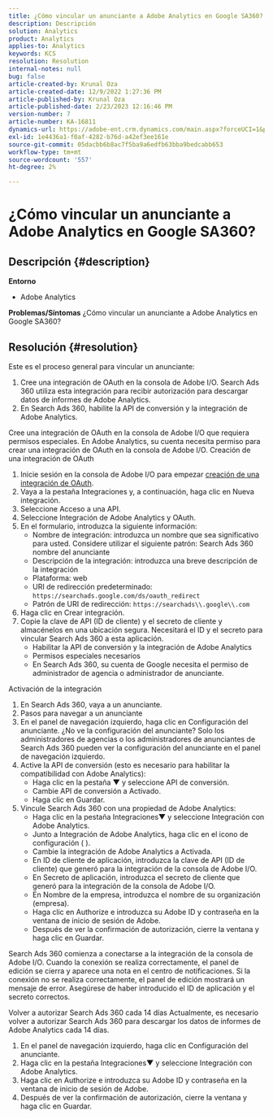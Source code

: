 ```yaml
---
title: ¿Cómo vincular un anunciante a Adobe Analytics en Google SA360?
description: Descripción
solution: Analytics
product: Analytics
applies-to: Analytics
keywords: KCS
resolution: Resolution
internal-notes: null
bug: false
article-created-by: Krunal Oza
article-created-date: 12/9/2022 1:27:36 PM
article-published-by: Krunal Oza
article-published-date: 2/23/2023 12:16:46 PM
version-number: 7
article-number: KA-16811
dynamics-url: https://adobe-ent.crm.dynamics.com/main.aspx?forceUCI=1&pagetype=entityrecord&etn=knowledgearticle&id=1c9ce939-c577-ed11-81aa-6045bd006149
exl-id: 1e4436a1-f0af-4282-b76d-a42ef3ee161e
source-git-commit: 05dacbb6b8ac7f5ba9a6edfb63bba9bedcabb653
workflow-type: tm+mt
source-wordcount: '557'
ht-degree: 2%

---
```


# ¿Cómo vincular un anunciante a Adobe Analytics en Google SA360?

## Descripción {#description}

<b>Entorno</b>
- Adobe Analytics



<b>Problemas/Síntomas</b>
¿Cómo vincular un anunciante a Adobe Analytics en Google SA360?


## Resolución {#resolution}


Este es el proceso general para vincular un anunciante:

1. Cree una integración de OAuth en la consola de Adobe I/O. Search Ads 360 utiliza esta integración para recibir autorización para descargar datos de informes de Adobe Analytics.
2. En Search Ads 360, habilite la API de conversión y la integración de Adobe Analytics.


Cree una integración de OAuth en la consola de Adobe I/O que requiera permisos especiales. En Adobe Analytics, su cuenta necesita permiso para crear una integración de OAuth en la consola de Adobe I/O. Creación de una integración de OAuth

1. Inicie sesión en la consola de Adobe I/O para empezar [creación de una integración de OAuth](https://developer.adobe.com/developer-console/docs/guides/#!AdobeDocs/adobeio-auth/master/AuthenticationOverview/OAuthIntegration.md).
2. Vaya a la pestaña Integraciones y, a continuación, haga clic en Nueva integración.
3. Seleccione Acceso a una API.
4. Seleccione Integración de Adobe Analytics y OAuth.
5. En el formulario, introduzca la siguiente información:
   - Nombre de integración: introduzca un nombre que sea significativo para usted. Considere utilizar el siguiente patrón: Search Ads 360 nombre del anunciante
   - Descripción de la integración: introduzca una breve descripción de la integración
   - Plataforma: web
   - URI de redirección predeterminado: `https://searchads.google.com/ds/oauth_redirect`
   - Patrón de URI de redirección: `https://searchads\\.google\\.com`
6. Haga clic en Crear integración.
7. Copie la clave de API (ID de cliente) y el secreto de cliente y almacénelos en una ubicación segura. Necesitará el ID y el secreto para vincular Search Ads 360 a esta aplicación.
   - Habilitar la API de conversión y la integración de Adobe Analytics
   - Permisos especiales necesarios
   - En Search Ads 360, su cuenta de Google necesita el permiso de administrador de agencia o administrador de anunciante.


Activación de la integración

1. En Search Ads 360, vaya a un anunciante.
2. Pasos para navegar a un anunciante
3. En el panel de navegación izquierdo, haga clic en Configuración del anunciante.    ¿No ve la configuración del anunciante? Solo los administradores de agencias o los administradores de anunciantes de Search Ads 360 pueden ver la configuración del anunciante en el panel de navegación izquierdo.
4. Active la API de conversión (esto es necesario para habilitar la compatibilidad con Adobe Analytics):
   - Haga clic en la pestaña ▼ y seleccione API de conversión.
   - Cambie API de conversión a Activado.
   - Haga clic en Guardar.
5. Vincule Search Ads 360 con una propiedad de Adobe Analytics:
   - Haga clic en la pestaña Integraciones▼ y seleccione Integración con Adobe Analytics.
   - Junto a Integración de Adobe Analytics, haga clic en el icono de configuración ( ).
   - Cambie la integración de Adobe Analytics a Activada.
   - En ID de cliente de aplicación, introduzca la clave de API (ID de cliente) que generó para la integración de la consola de Adobe I/O.
   - En Secreto de aplicación, introduzca el secreto de cliente que generó para la integración de la consola de Adobe I/O.
   - En Nombre de la empresa, introduzca el nombre de su organización (empresa).
   - Haga clic en Authorize e introduzca su Adobe ID y contraseña en la ventana de inicio de sesión de Adobe.
   - Después de ver la confirmación de autorización, cierre la ventana y haga clic en Guardar.


Search Ads 360 comienza a conectarse a la integración de la consola de Adobe I/O. Cuando la conexión se realiza correctamente, el panel de edición se cierra y aparece una nota en el centro de notificaciones. Si la conexión no se realiza correctamente, el panel de edición mostrará un mensaje de error. Asegúrese de haber introducido el ID de aplicación y el secreto correctos.

Volver a autorizar Search Ads 360 cada 14 días Actualmente, es necesario volver a autorizar Search Ads 360 para descargar los datos de informes de Adobe Analytics cada 14 días.

1. En el panel de navegación izquierdo, haga clic en Configuración del anunciante.
2. Haga clic en la pestaña Integraciones▼ y seleccione Integración con Adobe Analytics.
3. Haga clic en Authorize e introduzca su Adobe ID y contraseña en la ventana de inicio de sesión de Adobe.
4. Después de ver la confirmación de autorización, cierre la ventana y haga clic en Guardar.
